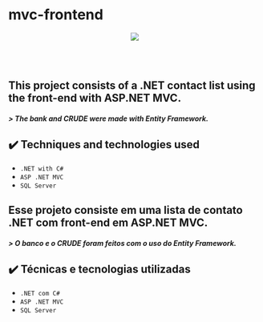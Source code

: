 # mvc-frontend
<p align="center"><img src="http://img.shields.io/static/v1?label=PROJECT%20STATUS&message=IN%20DEVELOPMENT&color=GREEN&style=for-the-badge"/></p>
<br>
<br>
<h2>This project consists of a .NET contact list using the front-end with ASP.NET MVC.</h2>

<div>
<i class="fa-solid fa-database"></i>
<h5>> The bank and CRUDE were made with Entity Framework.</h5>
</div>

## ✔️ Techniques and technologies used
- ``.NET with C#``
- ``ASP .NET MVC``
- ``SQL Server``


<i class="fa-solid fa-rocket"></i>
<h2>Esse projeto consiste em uma lista de contato .NET com front-end em ASP.NET MVC.</h2>
<div>
<i class="fa-solid fa-database"></i>
<h5>> O banco e o CRUDE foram feitos com o uso do Entity Framework.</h5>
</div>

## ✔️ Técnicas e tecnologias utilizadas

- ``.NET com C#``
- ``ASP .NET MVC``
- ``SQL Server``
